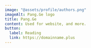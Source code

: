 ```yaml
---
image: "@assets/profile/authors.png"
imageAlt: Pang.Ge logo
title: Pang.Ge
content: Used for website, and more.
button:
  label: Reading
  link: https://domainname.plus
---
```

